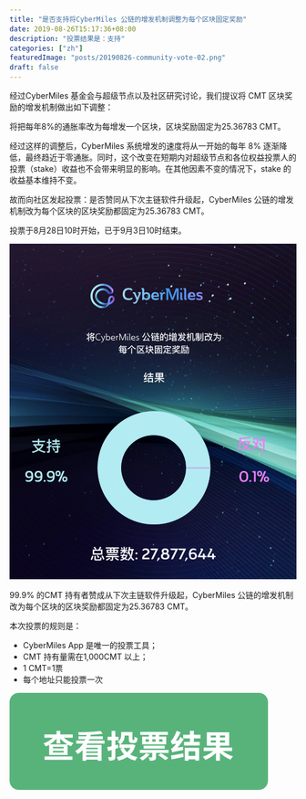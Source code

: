 ```yaml
---
title: "是否支持将CyberMiles 公链的增发机制调整为每个区块固定奖励"
date: 2019-08-26T15:17:36+08:00
description: "投票结果是：支持"
categories: ["zh"]
featuredImage: "posts/20190826-community-vote-02.png"
draft: false
---
```


经过CyberMiles 基金会与超级节点以及社区研究讨论，我们提议将 CMT 区块奖励的增发机制做出如下调整：

将把每年8%的通胀率改为每增发一个区块，区块奖励固定为25.36783 CMT。

经过这样的调整后，CyberMiles 系统增发的速度将从一开始的每年 8% 逐渐降低，最终趋近于零通胀。同时，这个改变在短期内对超级节点和各位权益投票人的投票（stake）收益也不会带来明显的影响。在其他因素不变的情况下，stake 的收益基本维持不变。

故而向社区发起投票：是否赞同从下次主链软件升级起，CyberMiles 公链的增发机制改为每个区块的区块奖励都固定为25.36783 CMT。

投票于8月28日10时开始，已于9月3日10时结束。

![](/posts/20190903-vote-result-zh-01.png)

99.9% 的CMT 持有者赞成从下次主链软件升级起，CyberMiles 公链的增发机制改为每个区块的区块奖励都固定为25.36783 CMT。

本次投票的规则是：

* CyberMiles App 是唯一的投票工具；
* CMT 持有量需在1,000CMT 以上；
* 1 CMT=1票
* 每个地址只能投票一次

[![](/posts/20190417-button-01.png)](http://cmtvote.codeislaw.co/vote.html?contract=0xb6081c86788bf27acf99f62f41644f0d7afc0769)




